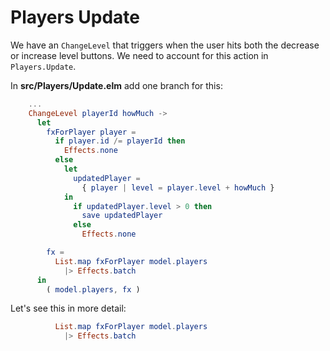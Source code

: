 # Players Update

We have an `ChangeLevel` that triggers when the user hits both the decrease or increase level buttons. We need to account for this action in `Players.Update`.

In __src/Players/Update.elm__ add one branch for this:

```elm
    ...
    ChangeLevel playerId howMuch ->
      let
        fxForPlayer player =
          if player.id /= playerId then
            Effects.none
          else
            let
              updatedPlayer =
                { player | level = player.level + howMuch }
            in
              if updatedPlayer.level > 0 then
                save updatedPlayer
              else
                Effects.none

        fx =
          List.map fxForPlayer model.players
            |> Effects.batch
      in
        ( model.players, fx )
```

Let's see this in more detail:

```elm
          List.map fxForPlayer model.players
            |> Effects.batch
```